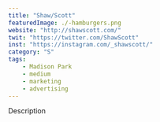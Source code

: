 ```yaml
---
title: "Shaw/Scott"
featuredImage: ./-hamburgers.png
website: "http://shawscott.com/"
twit: "https://twitter.com/ShawScott"
inst: "https://instagram.com/_shawscott/"
category: "S"
tags:
    - Madison Park
    - medium
    - marketing
    - advertising
---
```


Description
